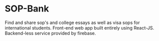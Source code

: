 # SOP-Bank
Find and share sop's and college essays as well as visa sops for international students. Front-end web app built entirely using React-JS. Backend-less service provided by firebase.
